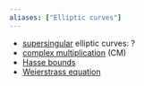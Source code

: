 ```yaml
---
aliases: ["Elliptic curves"]
---
```


- [supersingular](supersingular) elliptic curves: ?
- [complex multiplication](complex%20multiplication.md) (CM)
- [Hasse bounds](Hasse%20bounds.md)
- [Weierstrass equation](Weierstrass%20equation)
